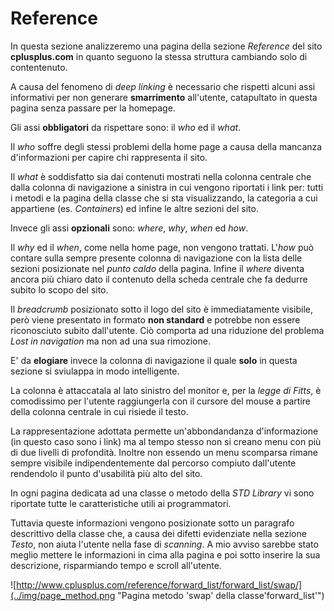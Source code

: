 # Reference
In questa sezione analizzeremo una pagina della sezione *Reference* del sito 
**cplusplus.com** in quanto seguono la stessa struttura cambiando solo di 
contentenuto.

A causa del fenomeno di *deep linking* è necessario che rispetti alcuni assi 
informativi per non generare **smarrimento** all'utente, catapultato in questa
pagina senza passare per la homepage.

Gli assi **obbligatori** da rispettare sono: il *who* ed il *what*. 

Il *who* soffre degli stessi problemi della home page a causa della mancanza 
d'informazioni per capire chi rappresenta il sito.

Il *what* è soddisfatto sia dai contenuti mostrati nella colonna 
centrale che dalla colonna di navigazione a sinistra in cui vengono riportati
i link per: tutti i metodi e la pagina della classe che si sta visualizzando, la 
categoria a cui appartiene (es. *Containers*) ed infine le altre sezioni del sito.


Invece gli assi **opzionali** sono: *where*, *why*, *when* ed *how*.

Il *why* ed il *when*, come nella home page, non vengono trattati. L'*how* 
può contare sulla sempre presente colonna di navigazione con la lista delle 
sezioni posizionate nel *punto caldo* della pagina. Infine il *where* diventa 
ancora più chiaro dato il contenuto della scheda centrale che fa dedurre subito
lo scopo del sito.

Il *breadcrumb* posizionato sotto il logo del sito è immediatamente visibile,
però viene presentato in formato **non standard** e potrebbe non essere 
riconosciuto subito dall'utente. Ciò comporta ad una riduzione del problema 
*Lost in navigation* ma non ad una sua rimozione.

E' da **elogiare** invece la colonna di navigazione il quale **solo** in 
questa sezione si sviulappa in modo intelligente. 

La colonna è attaccatala al lato sinistro del monitor e, per la *legge di 
Fitts*, è comodissimo per l'utente raggiungerla con il cursore del mouse a 
partire della colonna centrale in cui risiede il testo.

La rappresentazione adottata permette un'abbondandanza d'informazione
(in questo caso sono i link) ma al tempo stesso non si creano menu con più
di due livelli di profondità. Inoltre non essendo un menu scomparsa rimane 
sempre visibile indipendentemente dal percorso compiuto dall'utente rendendolo il 
punto d'usabilità più alto del sito.

In ogni pagina dedicata ad una classe o metodo della *STD Library* vi sono 
riportate tutte le caratteristiche utili ai programmatori.

Tuttavia queste informazioni vengono posizionate sotto un paragrafo descrittivo
della classe che, a causa dei difetti evidenziate nella sezione *Testo*, non 
aiuta l'utente nella fase di *scanning*. A mio avviso sarebbe stato meglio mettere 
le informazioni in cima alla pagina e poi sotto inserire la sua descrizione, 
risparmiando tempo e scroll all'utente.

![http://www.cplusplus.com/reference/forward_list/forward_list/swap/](../img/page_method.png
"Pagina metodo 'swap' della classe'forward_list'")

